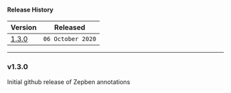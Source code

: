 #### Release History

| Version | Released |
| --- | --- |
| [1.3.0](#v130) | `06 October 2020` |

---

### v1.3.0

Initial github release of Zepben annotations
